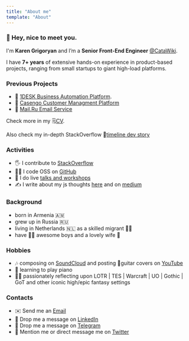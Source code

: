 ```yaml
---
title: "About me"
template: "About"
---
```


### 👋 Hey, nice to meet you.

I'm **Karen Grigoryan** and I’m a **Senior Front-End Engineer** [@CataWiki](https://www.catawiki.com).

I have **7+ years** of extensive hands-on experience in product-based projects, ranging from small startups to giant high-load platforms.


### Previous Projects

-   🏢 [1DESK Business Automation Platform](https://www.ipsoft.com/1desk).
-   🏢 [Casengo Customer Managment Platform](https://casengo.com)
-   🏢 [Mail.Ru Email Service](https://mail.ru)

Check more in my 🗒️[CV](https://kapral18.github.io/cv).

Also check my in-depth StackOverflow 📜[timeline dev story](https://stackoverflow.com/story/karengrigoryan)

### Activities

-   🖐 I contribute to [StackOverflow](https://stackoverflow.com/users/2998898/karen-grigoryan)
-   👨‍💻 I code OSS on [GitHub](https://github.com/kapral18)
-   📣 I do live <a href="/appearances">talks and workshops</a>
-   ✍️ I write about my js thoughts <a href="/appearances">here</a> and on [medium](https://medium.com/@karengrigoryan)

### Background

-   born in Armenia 🇦🇲
-   grew up in Russia 🇷🇺
-   living in Netherlands 🇳🇱 as a skilled migrant 👨‍🎓
-   have 👦👦 awesome boys and a lovely wife 👩

### Hobbies

-   🎶 composing on [SoundCloud](https://soundcloud.com/sezaam) and posting 🎸guitar covers on [YouTube](https://www.youtube.com/user/kapral18)
-   🎹 learning to play piano
-   🧝🏻 passionately reflecting upon LOTR | TES | Warcraft | UO | Gothic | GoT and other iconic high/epic fantasy settings

### Contacts

-   ✉️ Send me an [Email](mailto://hey@karenjs.com)
-   💬 Drop me a message on [LinkedIn](https://www.linkedin.com/in/kapral18)
-   💬 Drop me a message on [Telegram](https://t.me/kapral18)
-   👋 Mention me or direct message me on [Twitter](https://twitter.com/KaaFury)
